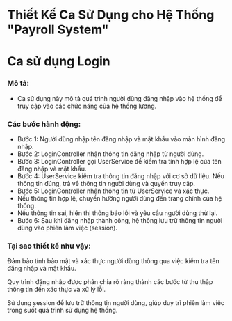 # Thiết Kế Ca Sử Dụng cho Hệ Thống "Payroll System"
# Ca sử dụng Login
### Mô tả:
- Ca sử dụng này mô tả quá trình người dùng đăng nhập vào hệ thống để truy cập vào các chức năng của hệ thống lương.

### Các bước hành động:
- Bước 1: Người dùng nhập tên đăng nhập và mật khẩu vào màn hình đăng nhập.
- Bước 2: LoginController nhận thông tin đăng nhập từ người dùng.
- Bước 3: LoginController gọi UserService để kiểm tra tính hợp lệ của tên đăng nhập và mật khẩu.
- Bước 4: UserService kiểm tra thông tin đăng nhập với cơ sở dữ liệu. Nếu thông tin đúng, trả về thông tin người dùng và quyền truy cập.
- Bước 5: LoginController nhận thông tin từ UserService và xác thực.
- Nếu thông tin hợp lệ, chuyển hướng người dùng đến trang chính của hệ thống.
- Nếu thông tin sai, hiển thị thông báo lỗi và yêu cầu người dùng thử lại.
- Bước 6: Sau khi đăng nhập thành công, hệ thống lưu trữ thông tin người dùng vào phiên làm việc (session).

### Tại sao thiết kế như vậy:
Đảm bảo tính bảo mật và xác thực người dùng thông qua việc kiểm tra tên đăng nhập và mật khẩu.

Quy trình đăng nhập được phân chia rõ ràng thành các bước từ thu thập thông tin đến xác thực và xử lý lỗi.

Sử dụng session để lưu trữ thông tin người dùng, giúp duy trì phiên làm việc trong suốt quá trình sử dụng hệ thống.


